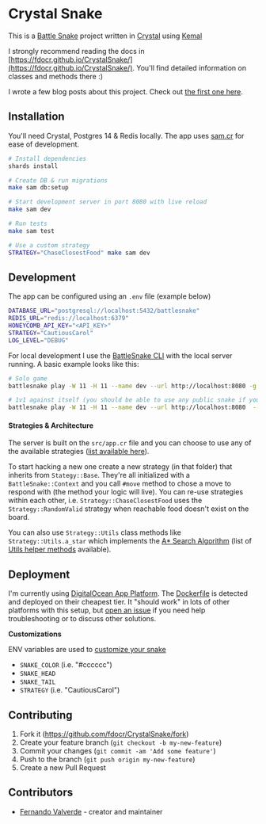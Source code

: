 # Crystal Snake

This is a [Battle Snake](https://play.battlesnake.com/) project written in [Crystal](https://crystal-lang.org/) using [Kemal](https://kemalcr.com/)

I strongly recommend reading the docs in [https://fdocr.github.io/CrystalSnake/](https://fdocr.github.io/CrystalSnake/). You'll find detailed information on classes and methods there :)

I wrote a few blog posts about this project. Check out [the first one here](https://dev.to/fdocr/learning-crystal-with-battlesnake-3chj).

## Installation

You'll need Crystal, Postgres 14 & Redis locally. The app uses [sam.cr](https://github.com/imdrasil/sam.cr) for ease of development.

```bash
# Install dependencies
shards install

# Create DB & run migrations
make sam db:setup

# Start development server in port 8080 with live reload
make sam dev

# Run tests
make sam test

# Use a custom strategy
STRATEGY="ChaseClosestFood" make sam dev
```

## Development

The app can be configured using an `.env` file (example below)

```bash
DATABASE_URL="postgresql://localhost:5432/battlesnake"
REDIS_URL="redis://localhost:6379"
HONEYCOMB_API_KEY="<API_KEY>"
STRATEGY="CautiousCarol"
LOG_LEVEL="DEBUG"
```

For local development I use the [BattleSnake CLI](https://github.com/BattlesnakeOfficial/rules/tree/main/cli) with the local server running. A basic example looks like this:

```bash
# Solo game
battlesnake play -W 11 -H 11 --name dev --url http://localhost:8080 -g solo -v

# 1v1 against itself (you should be able to use any public snake if you know their URL)
battlesnake play -W 11 -H 11 --name dev --url http://localhost:8080  --name dev2 --url http://localhost:8080 -v
```

#### Strategies & Architecture

The server is built on the `src/app.cr` file and you can choose to use any of the available strategies ([list available here](https://github.com/fdocr/CrystalSnake/tree/main/src/strategy)).

To start hacking a new one create a new strategy (in that folder) that inherits from `Stategy::Base`. They're all initialized with a `BattleSnake::Context` and you call `#move` method to chose a move to respond with (the method your logic will live). You can re-use strategies within each other, i.e. `Strategy::ChaseClosestFood` uses the `Strategy::RandomValid` strategy when reachable food doesn't exist on the board.

You can also use `Strategy::Utils` class methods like `Strategy::Utils.a_star` which implements the [A* Search Algorithm](https://en.wikipedia.org/wiki/A*_search_algorithm) (list of [Utils helper methods](https://github.com/fdocr/CrystalSnake/tree/main/src/strategy/utils) available).

## Deployment

I'm currently using [DigitalOcean App Platform](https://www.digitalocean.com/products/app-platform). The [Dockerfile](/Dockerfile) is detected and deployed on their cheapest tier. It "should work" in lots of other platforms with this setup, but [open an issue](https://github.com/fdocr/CrystalSnake/issues/new) if you need help troubleshooting or to discuss other solutions.

**Customizations**

ENV variables are used to [customize your snake](https://docs.battlesnake.com/guides/customizations)

- `SNAKE_COLOR` (i.e. "#cccccc")
- `SNAKE_HEAD`
- `SNAKE_TAIL`
- `STRATEGY` (i.e. "CautiousCarol")

## Contributing

1. Fork it (<https://github.com/fdocr/CrystalSnake/fork>)
2. Create your feature branch (`git checkout -b my-new-feature`)
3. Commit your changes (`git commit -am 'Add some feature'`)
4. Push to the branch (`git push origin my-new-feature`)
5. Create a new Pull Request

## Contributors

- [Fernando Valverde](https://github.com/fdocr) - creator and maintainer
